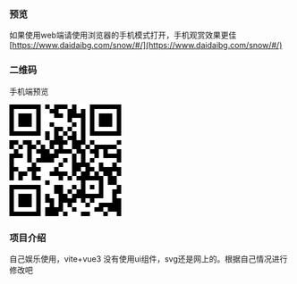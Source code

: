 ### 预览

如果使用web端请使用浏览器的手机模式打开，手机观赏效果更佳
[https://www.daidaibg.com/snow/#/](https://www.daidaibg.com/snow/#/)

### 二维码
手机端预览

![下载](./docs/imgs/下载.png)

### 项目介绍
自己娱乐使用，vite+vue3 没有使用ui组件，svg还是网上的。根据自己情况进行修改吧